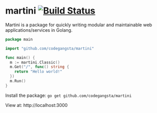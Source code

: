 martini [![Build Status](https://drone.io/github.com/codegangsta/martini/status.png)](https://drone.io/github.com/codegangsta/martini/latest)
=======

Martini is a package for quickly writing modular and maintainable web applications/services in Golang.

~~~ go
package main

import "github.com/codegangsta/martini"

func main() {
  m := martini.Classic()
  m.Get("/", func() string {
    return "Hello world!"
  })
  m.Run()
}
~~~

Install the package:
`go get github.com/codegangsta/martini`

View at: http://localhost:3000
